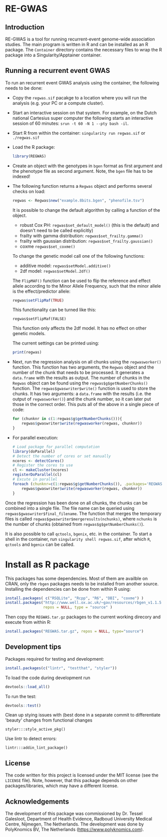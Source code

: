# RE-GWAS

## Introduction
RE-GWAS is a tool for running recurrent-event genome-wide association
studies. The main program is written in R and can be installed as an R
package. The `Container` directory contains the necessary files to
wrap the R package into a Singularity/Apptainer container.

## Running a recurrent event GWAS
To run an recurrent event GWAS analysis using the container, the
following needs to be done:
- Copy the `regwas.sif` pacakge to a location where you will run the
  analysis (e.g. your PC or a compute cluster).
- Start an interactive session on that system. For example, on the
  Dutch national Cartesius super computer the following starts an
  interactive session of 60 minutes: `srun -t 60 -N 1 --pty bash -il`.
- Start R from within the container:  `singularity run regwas.sif` or
  `./regwas.sif`
- Load the R package:
  ```R
  library(REGWAS)
  ```
- Create an object with the genotypes in `bgen` format as first
  argument and the phenotype file as second argument. Note, the `bgen`
  file has to be indexed!
- The following function returns a `Regwas` object and performs
  several checks on load:
  ```R
  regwas <- Regwas$new("example.8bits.bgen", "phenofile.tsv")
  ```
  It is possible to change the default algorithm by calling a function
  of the object.
  - robust Cox PH: `regwas$set_default_model()` (this is the default)
    and doesn't need to be called explicitly)
   - frailty with gamma distribution: `regwas$set_frailty.gamma()`
   - frailty with gaussian distribution: `regwas$set_frailty.gaussian()`
   - coxme `regwas$set_coxme()`

  To change the genetic model call one of the following functions:
  - additive model: `regwas$setModel.additive()`
  - 2df model: `regwas$setModel.2df()`

  The `FlipMAF()` function can be used to flip the reference and effect
  allele according to the Minor Allele Frequency, such that the minor
  allele is the effect/predictor allele:
  ```R
  regwas$setFlipMaf(TRUE)
  ```
  This functionality can be turned like this:
  ```
  regwas$setFlipMaf(FALSE)
  ```
  This function only affects the 2df model. It has no effect on other
  genetic models.

  The current settings can be printed using:
  ```R
  print(regwas)
  ```
- Next, run the regression analysis on all chunks using the
  `regwasworker()` function. This function has two arguments, the
  `Regwas` object and the number of the chunk that needs to be
  processed. It generates a `data.frame` with the results as output.
  The number of chunks in the `Regwas` object can be found using the
  `regwas$g$getNumberChunks()` function. The
  `regwas$gwaswriter$write()` function is used to store the chunks. It
  has two arguments: a `data.frame` with the results (i.e. the output
  of `regwasworker()`) and the chunk number, so it can later put those
  in the correct order. This puts all of the above in a single piece
  of code:
   ```R
   for (chunknr in c(1:regwas$g$getNumberChunks())){
       regwas$gwaswriter$write(regwasworker(regwas, chunknr))
   }
   ```
- For parallel execution:
  ```R
  # Load package for parallel computation
  library(doParallel)
  # Detect the number of cores or set manually
  ncores <- detectCores()
  # Register the cores to use
  cl <- makeCluster(ncores)
  registerDoParallel(cl)
  # Excute in parallel
  foreach (chunknr=c(1:regwas$g$getNumberChunks()), .packages='REGWAS') %dopar% {
      regwas$gwaswriter$write(regwasworker(regwas, chunknr))
  }
  ```

Once the regression has been done on all chunks, the chunks can be
combined into a single file. The file name can be queried using
`regwas$gwaswriter$final_filename`. The function that merges the
temporary files is called `regwas$gwaswriter$mergeresults(nchunks)`,
where `nchunks` is the number of chunks (obtained from
`regwas$g$getNumberChunks()`).

It is also possible to call `qctools`, `bgenix`, etc. in the
container. To start a shell in the container, run `singularity shell
regwas.sif`, after which `R`, `qctools` and `bgenix` can be called.

# Install as R package
This packages has some dependencies. Most of them are availble on
CRAN, only the `rbgen` packages needs to be installed from another
source. Installing the dependencies can be done from within R using:
```R
install.packages( c("RSQLite", "Rcpp", "R6", "DBI", "coxme") )
install.packages("http://www.well.ox.ac.uk/~gav/resources/rbgen_v1.1.5.tgz",
                 repos = NULL, type = "source" )
```
Then copy the `REGWAS.tar.gz` packages to the current working direcory
and execute from within R:
```R
install.packages("REGWAS.tar.gz", repos = NULL, type="source")
```

## Development tips
Packages required for testing and development:
```R
install.packages(c("lintr", "testthat", "styler"))
```

To load the code during development run
```R
devtools::load_all()
```
To run the test:
```R
devtools::test()
```
Clean up stying issues with (best done in a separate commit to differentiate
'beauty' changes from functional changes
```
styler:::style_active_pkg()
```

Use lintr to detect errors:
```
lintr:::addin_lint_package()
```

## License
The code written for this project is licensed under the MIT license
(see the `LICENSE` file). Note, however, that this package depends on
other packages/libraries, which may have a different license.

## Acknowledgements
The development of this package was commissioned by Dr. Tessel
Galesloot, Department of Health Evidence, Radboud University Medical
Centre, Nijmegen, The Netherlands. The development was done by
PolyKnomics BV, The Netherlands (https://www.polyknomics.com).
